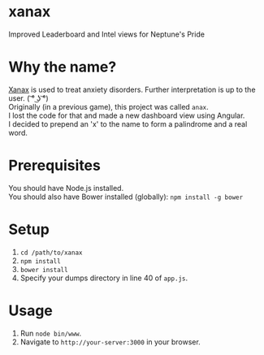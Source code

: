 # xanax
Improved Leaderboard and Intel views for Neptune's Pride

# Why the name?
[Xanax](https://en.wikipedia.org/wiki/Alprazolam) is used to treat anxiety disorders. Further interpretation is up to the user. ( ͝° ͜ʖ ͝°)   
Originally (in a previous game), this project was called `anax`.  
I lost the code for that and made a new dashboard view using Angular.  
I decided to prepend an 'x' to the name to form a palindrome and a real word.

# Prerequisites
You should have Node.js installed.  
You should also have Bower installed (globally): `npm install -g bower`

# Setup
1. `cd /path/to/xanax`
2. `npm install`
3. `bower install`
4. Specify your dumps directory in line 40 of `app.js`.

# Usage
1. Run `node bin/www`.
2. Navigate to `http://your-server:3000` in your browser.
